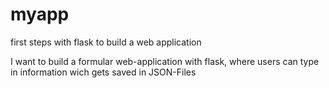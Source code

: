 # myapp
first steps with flask to build a web application

I want to build a formular web-application with flask, where users can type in information wich gets saved in JSON-Files
